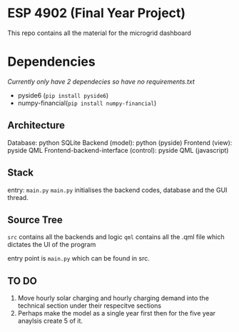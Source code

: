 # ESP 4902 (Final Year Project)
This repo contains all the material for the microgrid dashboard

# Dependencies
_Currently only have 2 dependecies so have no requirements.txt_

- pyside6 (`pip install pyside6`)
- numpy-financial(`pip install numpy-financial`)

## Architecture
Database: python SQLite
Backend (model): python (pyside)
Frontend (view): pyside QML
Frontend-backend-interface (control): pyside QML (javascript)

## Stack
entry: `main.py`
`main.py` initialises the backend codes, database and the GUI thread.


## Source Tree
`src` contains all the backends and logic
`qml` contains all the .qml file which dictates the UI of the program

entry point is `main.py` which can be found in src.

## TO DO
1. Move hourly solar charging and hourly charging demand into the technical section under their respecitve sections
2. Perhaps make the model as a single year first then for the five year anaylsis create 5 of it.

<!-- diagram for software architecture and features -->
